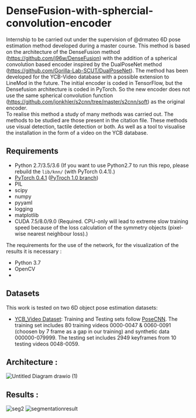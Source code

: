 # DenseFusion-with-sphercial-convolution-encoder
Internship to be carried out under the supervision of @drmateo
6D pose estimation method developed during a master course. 
This method is based on the architecture of the DenseFusion method (https://github.com/j96w/DenseFusion) with the addition of a spherical convolution based encoder inspired by the DualPoseNet method (https://github.com/Gorilla-Lab-SCUT/DualPoseNet).
The method has been developed for the YCB-Video database with a possible extension to LineMod in the future.
The initial encoder is coded in TensorFlow, but the Densefusion architecture is coded in PyTorch.
So the new encoder does not use the same spherical convolution function (https://github.com/jonkhler/s2cnn/tree/master/s2cnn/soft) as the original encoder.  
To realise this method a study of many methods was carried out.
The methods to be studied are those present in the citation file.
These methods use visual detection, tactile detection or both.
As well as a tool to visualise the installation in the form of a video on the YCB database.

## Requirements

* Python 2.7/3.5/3.6 (If you want to use Python2.7 to run this repo, please rebuild the `lib/knn/` (with PyTorch 0.4.1).)
* [PyTorch 0.4.1](https://pytorch.org/) ([PyTroch 1.0 branch](<https://github.com/j96w/DenseFusion/tree/Pytorch-1.0>))
* PIL
* scipy
* numpy
* pyyaml
* logging
* matplotlib
* CUDA 7.5/8.0/9.0 (Required. CPU-only will lead to extreme slow training speed because of the loss calculation of the symmetry objects (pixel-wise nearest neighbour loss).)

The requirements for the use of the network, for the visualization of the results it is necessary :
* Python 3.7
* OpenCV
* 
## Datasets

This work is tested on two 6D object pose estimation datasets:

* [YCB_Video Dataset](https://rse-lab.cs.washington.edu/projects/posecnn/): Training and Testing sets follow [PoseCNN](https://arxiv.org/abs/1711.00199). The training set includes 80 training videos 0000-0047 & 0060-0091 (choosen by 7 frame as a gap in our training) and synthetic data 000000-079999. The testing set includes 2949 keyframes from 10 testing videos 0048-0059.


## Architecture :

![Untitled Diagram drawio (1)](https://user-images.githubusercontent.com/61682491/172632084-d7a1215f-6ff2-423f-9a4d-8843fe29d321.png)

## Results :
![seg2](https://user-images.githubusercontent.com/61682491/172631251-479a27e0-fd54-4a38-a0ba-7044ffe46cb3.png)
![segmentationresult](https://user-images.githubusercontent.com/61682491/172631256-03c411cf-e6d6-4add-b67b-66d887086ce3.png)
